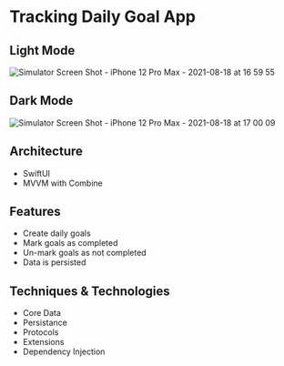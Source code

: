 # Tracking Daily Goal App
## Light Mode
![Simulator Screen Shot - iPhone 12 Pro Max - 2021-08-18 at 16 59 55](https://user-images.githubusercontent.com/35964099/129931938-c88d80d3-8cdd-45c7-bd28-9721665d3c68.png)
## Dark Mode
![Simulator Screen Shot - iPhone 12 Pro Max - 2021-08-18 at 17 00 09](https://user-images.githubusercontent.com/35964099/129932046-19711d64-8929-4d2f-b5e2-51325ae55eb3.png)

## Architecture
- SwiftUI
- MVVM with Combine

## Features
- Create daily goals
- Mark goals as completed
- Un-mark goals as not completed
- Data is persisted

## Techniques & Technologies
- Core Data
- Persistance
- Protocols
- Extensions
- Dependency Injection
